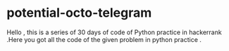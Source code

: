 # potential-octo-telegram
Hello , this is a series of 30 days of code of Python practice in hackerrank .Here you got all the code of the given problem in python practice .
